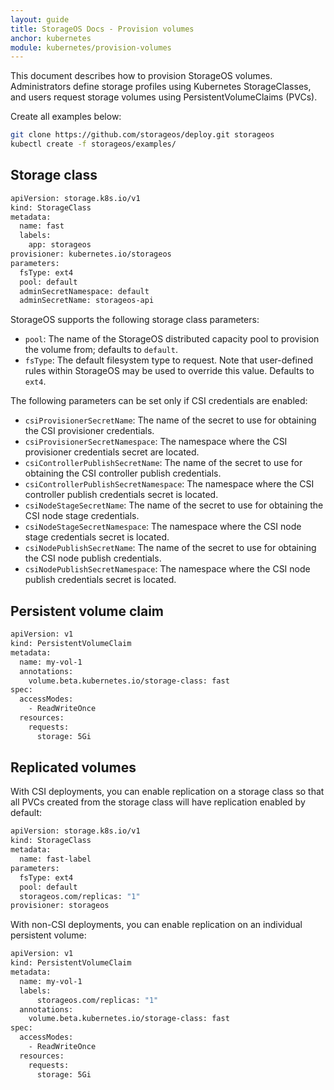 ```yaml
---
layout: guide
title: StorageOS Docs - Provision volumes
anchor: kubernetes
module: kubernetes/provision-volumes
---
```


This document describes how to provision StorageOS volumes. Administrators
define storage profiles using Kubernetes StorageClasses, and users request
storage volumes using PersistentVolumeClaims (PVCs).

Create all examples below:
```bash
git clone https://github.com/storageos/deploy.git storageos
kubectl create -f storageos/examples/
```

## Storage class

```bash
apiVersion: storage.k8s.io/v1
kind: StorageClass
metadata:
  name: fast
  labels:
    app: storageos
provisioner: kubernetes.io/storageos
parameters:
  fsType: ext4
  pool: default
  adminSecretNamespace: default
  adminSecretName: storageos-api
```

StorageOS supports the following storage class parameters:

- `pool`: The name of the StorageOS distributed capacity pool to provision the
  volume from; defaults to `default`.
- `fsType`: The default filesystem type to request. Note that user-defined
  rules within StorageOS may be used to override this value. Defaults to `ext4`.

The following parameters can be set only if CSI credentials are
enabled:

- `csiProvisionerSecretName`: The name of the secret to use for obtaining the
CSI provisioner credentials.
- `csiProvisionerSecretNamespace`: The namespace where the CSI provisioner
credentials secret are located.
- `csiControllerPublishSecretName`: The name of the secret to use for obtaining
the CSI controller publish credentials.
- `csiControllerPublishSecretNamespace`: The namespace where the CSI controller
publish credentials secret is located.
- `csiNodeStageSecretName`: The name of the secret to use for obtaining the CSI
node stage credentials.
- `csiNodeStageSecretNamespace`: The namespace where the CSI node stage
credentials secret is located.
- `csiNodePublishSecretName`: The name of the secret to use for obtaining the
CSI node publish credentials.
- `csiNodePublishSecretNamespace`: The namespace where the CSI node publish
credentials secret is located.

## Persistent volume claim

```bash
apiVersion: v1
kind: PersistentVolumeClaim
metadata:
  name: my-vol-1
  annotations:
    volume.beta.kubernetes.io/storage-class: fast
spec:
  accessModes:
    - ReadWriteOnce
  resources:
    requests:
      storage: 5Gi
```

## Replicated volumes

With CSI deployments, you can enable replication on a storage class so that all
PVCs created from the storage class will have replication enabled by default:

```bash
apiVersion: storage.k8s.io/v1
kind: StorageClass
metadata:
  name: fast-label
parameters:
  fsType: ext4
  pool: default
  storageos.com/replicas: "1"
provisioner: storageos
```

With non-CSI deployments, you can enable replication on an individual persistent
volume:

```bash
apiVersion: v1
kind: PersistentVolumeClaim
metadata:
  name: my-vol-1
  labels:
      storageos.com/replicas: "1"
  annotations:
    volume.beta.kubernetes.io/storage-class: fast
spec:
  accessModes:
    - ReadWriteOnce
  resources:
    requests:
      storage: 5Gi
```
